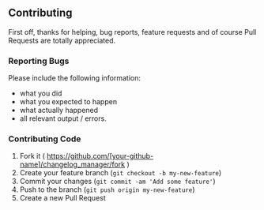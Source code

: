 ## Contributing
First off, thanks for helping, bug reports, feature requests
and of course Pull Requests are totally appreciated.

### Reporting Bugs
Please include the following information:

* what you did
* what you expected to happen
* what actually happened
* all relevant output / errors.


### Contributing Code

1. Fork it ( https://github.com/[your-github-name]/changelog_manager/fork )
2. Create your feature branch (`git checkout -b my-new-feature`)
3. Commit your changes (`git commit -am 'Add some feature'`)
4. Push to the branch (`git push origin my-new-feature`)
5. Create a new Pull Request
